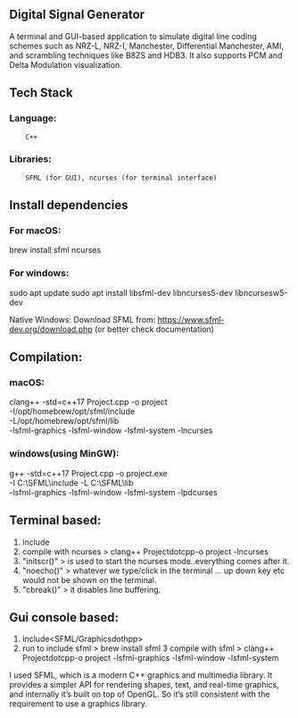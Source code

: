 ## Digital Signal Generator
A terminal and GUI-based application to simulate digital line coding schemes such as NRZ-L, NRZ-I, Manchester, Differential Manchester, AMI, and scrambling techniques like B8ZS and HDB3.
It also supports PCM and Delta Modulation visualization.

## Tech Stack
### Language: 
        C++
### Libraries:
        SFML (for GUI), ncurses (for terminal interface)

## Install dependencies
### For macOS:
 brew install sfml ncurses
### For windows: 
 sudo apt update
 sudo apt install libsfml-dev libncurses5-dev libncursesw5-dev   
  
  Native Windows: Download SFML from: https://www.sfml-dev.org/download.php
 (or better check documentation)

## Compilation: 
### macOS:
 clang++ -std=c++17 Project.cpp -o project \
-I/opt/homebrew/opt/sfml/include \
-L/opt/homebrew/opt/sfml/lib \
-lsfml-graphics -lsfml-window -lsfml-system -lncurses 

### windows(using MinGW):
g++ -std=c++17 Project.cpp -o project.exe \
-I C:\SFML\include -L C:\SFML\lib \
-lsfml-graphics -lsfml-window -lsfml-system -lpdcurses


## Terminal based:

 1. include<ncurse>
 2. compile with ncurses > clang++ Projectdotcpp-o project -lncurses
 3. "initscr()" > is used to start the ncurses mode..everything comes after it.
 4. "noecho()" > whatever we type/click in the terminal ... up down key etc would not be shown on the terminal.
 5. "cbreak()" > it disables line buffering.

## Gui console based:

 1. include<SFML/Graphicsdothpp>
 2. run to include sfml > brew install sfml
 3  compile with sfml > clang++ Projectdotcpp-o project -lsfml-graphics -lsfml-window -lsfml-system


I used SFML, which is a modern C++ graphics and multimedia library. It provides a simpler API for rendering shapes, text, and real-time graphics, and internally it’s built on top of OpenGL. So it’s still consistent with the requirement to use a graphics library.
